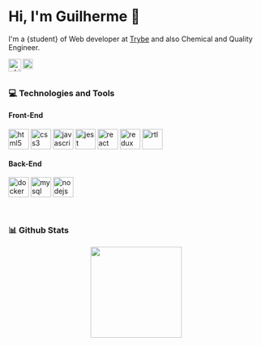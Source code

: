 # Hi, I'm Guilherme 👋

I'm a {student} of Web developer at [Trybe](https://www.betrybe.com) and also Chemical and Quality Engineer.


[<img align="left" alt="=LinkedIn" height="25px" src="https://cdn-icons-png.flaticon.com/512/174/174857.png" />](https://github.com/guilherme-ac-fernandes)

[<img align="left" alt="Gmail" height="20px" src="https://logodownload.org/wp-content/uploads/2018/03/gmail-logo-2-1.png" />](mailto:gfengquimica@hotmail.com)


<br>
<br>

<!-- Source: https://github.com/lucas-caribe/lucas-caribe/edit/main/README.md /> -->
### 💻 Technologies and Tools

#### Front-End
<img align="center" alt="html5" src="https://cdn.jsdelivr.net/gh/devicons/devicon/icons/html5/html5-original.svg" width="40px"/> <img align="center" alt="css3" src="https://cdn.jsdelivr.net/gh/devicons/devicon/icons/css3/css3-original.svg" width="40px"/>
<img align="center" alt="javascript" src="https://cdn.jsdelivr.net/gh/devicons/devicon/icons/javascript/javascript-original.svg" width="40px"/>
<img align="center" alt="jest" src="https://cdn.jsdelivr.net/gh/devicons/devicon/icons/jest/jest-plain.svg" width="40px"/>
<img align="center" alt="react" src="https://cdn.jsdelivr.net/gh/devicons/devicon/icons/react/react-original.svg" width="40px"/>
<img align="center" alt="redux" src="https://uxwing.com/wp-content/themes/uxwing/download/10-brands-and-social-media/redux.png" width="40px"/>
<img align="center" alt="rtl" src="https://testing-library.com/img/octopus-128x128.png" width="40px"/>

#### Back-End
<img align="center" alt="docker" src="https://www.docker.com/wp-content/uploads/2022/03/Moby-logo.png" width="40px"/> <img align="center" alt="mysql" src="https://cdn.jsdelivr.net/gh/devicons/devicon/icons/mysql/mysql-original.svg" width="40px"/>
<img align="center" alt="nodejs" src="https://cdn.jsdelivr.net/gh/devicons/devicon/icons/nodejs/nodejs-original.svg" width="40px" />

<!--  <img align="center" alt="postgres" src="https://cdn.jsdelivr.net/gh/devicons/devicon/icons/postgresql/postgresql-plain.svg" width="40px" />
  <img align="center" alt="mongodb" src="https://cdn.jsdelivr.net/gh/devicons/devicon/icons/mongodb/mongodb-original.svg" width="40px" />
  <img align="center" alt="python" src="https://cdn.jsdelivr.net/gh/devicons/devicon/icons/python/python-original.svg" width="40px" /> -->

<br>

### 📊 Github Stats

<p align="center">
  <a href="https://github.com/anuraghazra/github-readme-stats">
    <img
      align="center"
      height="180"
      src="https://github-readme-stats.vercel.app/api?username=guilherme-ac-fernandes&count_private=true&show_icons=true&custom_title=Github%20Status&hide=issues&theme=radical"
    />
  </a>
</p>




